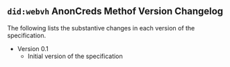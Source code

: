 ## `did:webvh` AnonCreds Methof Version Changelog

The following lists the substantive changes in each version of the specification.

- Version 0.1
  - Initial version of the specification
